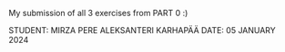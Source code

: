 My submission of all 3 exercises from PART 0 :)

STUDENT: MIRZA PERE ALEKSANTERI KARHAPÄÄ
DATE: 05 JANUARY 2024
